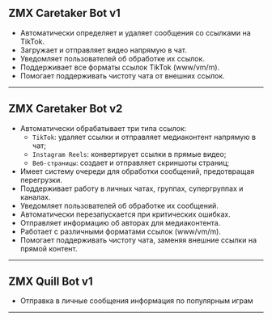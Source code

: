 ## ZMX Caretaker Bot v1

- Автоматически определяет и удаляет сообщения со ссылками на TikTok.
- Загружает и отправляет видео напрямую в чат.
- Уведомляет пользователей об обработке их ссылок.
- Поддерживает все форматы ссылок TikTok (www/vm/m).
- Помогает поддерживать чистоту чата от внешних ссылок.

*********

## ZMX Caretaker Bot v2

- Автоматически обрабатывает три типа ссылок:
    * `TikTok`: удаляет ссылки и отправляет медиаконтент напрямую в чат;
    * `Instagram Reels`: конвертирует ссылки в прямые видео;
    * `Веб-страницы`: создает и отправляет скриншоты страниц;
- Имеет систему очереди для обработки сообщений, предотвращая перегрузки.
- Поддерживает работу в личных чатах, группах, супергруппах и каналах.
- Уведомляет пользователей об обработке их сообщений.
- Автоматически перезапускается при критических ошибках.
- Отправляет информацию об авторах для медиаконтента.
- Работает с различными форматами ссылок (www/vm/m).
- Помогает поддерживать чистоту чата, заменяя внешние ссылки на прямой контент.

*********

## ZMX Quill Bot v1

- Отправка в личные сообщения информация по популярным играм

*********
